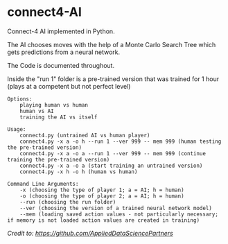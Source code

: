 # connect4-AI
Connect-4 AI implemented in Python.

The AI chooses moves with the help of a Monte Carlo Search Tree which gets predictions from a neural network.

The Code is documented throughout.

Inside the "run 1" folder is a pre-trained version that was trained for 1 hour (plays at a competent but not perfect level)

	Options:  
        playing human vs human 
        human vs AI 
        training the AI vs itself

	Usage:  
        connect4.py (untrained AI vs human player)
        connect4.py -x a -o h --run 1 --ver 999 -- mem 999 (human testing the pre-trained version)
        connect4.py -x a -o a --run 1 --ver 999 -- mem 999 (continue training the pre-trained version)
        connect4.py -x a -o a (start training an untrained version)
        connect4.py -x h -o h (human vs human)

	Command Line Arguments:
        -x (choosing the type of player 1; a = AI; h = human)
        -o (choosing the type of player 2; a = AI; h = human) 
        --run (choosing the run folder)
        --ver (choosing the version of a trained neural network model)
        --mem (loading saved action values - not particularly necessary; if memory is not loaded action values are created in training)
        



*Credit to: https://github.com/AppliedDataSciencePartners*

